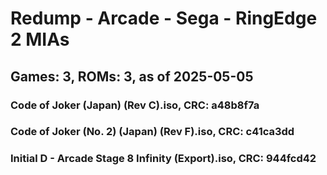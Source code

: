 # Redump - Arcade - Sega - RingEdge 2 MIAs
## Games: 3, ROMs: 3, as of 2025-05-05

### Code of Joker (Japan) (Rev C).iso, CRC: a48b8f7a
### Code of Joker (No. 2) (Japan) (Rev F).iso, CRC: c41ca3dd
### Initial D - Arcade Stage 8 Infinity (Export).iso, CRC: 944fcd42
